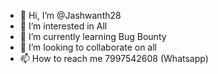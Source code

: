 - 👋 Hi, I’m @Jashwanth28
- 👀 I’m interested in All
- 🌱 I’m currently learning Bug Bounty
- 💞️ I’m looking to collaborate on all
- 📫 How to reach me 7997542608 (Whatsapp)

<!---
Jashwanth28/Jashwanth28 is a ✨ special ✨ repository because its `README.md` (this file) appears on your GitHub profile.
You can click the Preview link to take a look at your changes.
--->
